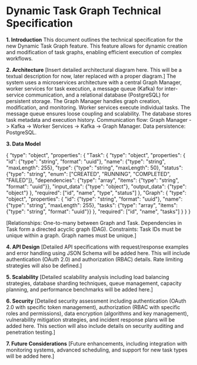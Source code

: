# Dynamic Task Graph Technical Specification

**1. Introduction**
This document outlines the technical specification for the new Dynamic Task Graph feature. This feature allows for dynamic creation and modification of task graphs, enabling efficient execution of complex workflows.

**2. Architecture**
[Insert detailed architectural diagram here.  This will be a textual description for now, later replaced with a proper diagram.] The system uses a microservices architecture with a central Graph Manager, worker services for task execution, a message queue (Kafka) for inter-service communication, and a relational database (PostgreSQL) for persistent storage. The Graph Manager handles graph creation, modification, and monitoring. Worker services execute individual tasks.  The message queue ensures loose coupling and scalability. The database stores task metadata and execution history. Communication flow: Graph Manager -> Kafka -> Worker Services -> Kafka -> Graph Manager. Data persistence: PostgreSQL.

**3. Data Model**

{
  "type": "object",
  "properties": {
    "Task": {
      "type": "object",
      "properties": {
        "id": {"type": "string", "format": "uuid"},
        "name": {"type": "string", "maxLength": 255},
        "type": {"type": "string", "maxLength": 50},
        "status": {"type": "string", "enum": ["CREATED", "RUNNING", "COMPLETED", "FAILED"]},
        "dependencies": {"type": "array", "items": {"type": "string", "format": "uuid"}},
        "input_data": {"type": "object"}, 
        "output_data": {"type": "object"}
      },
      "required": ["id", "name", "type", "status"]
    },
    "Graph": {
      "type": "object",
      "properties": {
        "id": {"type": "string", "format": "uuid"},
        "name": {"type": "string", "maxLength": 255},
        "tasks": {"type": "array", "items": {"type": "string", "format": "uuid"}}
      },
      "required": ["id", "name", "tasks"]
    }
  }
}

[Relationships: One-to-many between Graph and Task.  Dependencies in Task form a directed acyclic graph (DAG). Constraints: Task IDs must be unique within a graph.  Graph names must be unique.]

**4. API Design**
[Detailed API specifications with request/response examples and error handling using JSON Schema will be added here.  This will include authentication (OAuth 2.0) and authorization (RBAC) details.  Rate limiting strategies will also be defined.]

**5. Scalability**
[Detailed scalability analysis including load balancing strategies, database sharding techniques, queue management, capacity planning, and performance benchmarks will be added here.]

**6. Security**
[Detailed security assessment including authentication (OAuth 2.0 with specific token management), authorization (RBAC with specific roles and permissions), data encryption (algorithms and key management), vulnerability mitigation strategies, and incident response plans will be added here.  This section will also include details on security auditing and penetration testing.]

**7. Future Considerations**
[Future enhancements, including integration with monitoring systems, advanced scheduling, and support for new task types will be added here.]